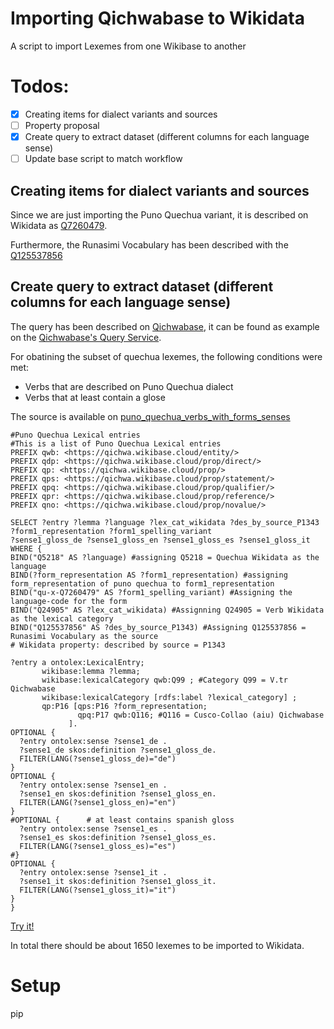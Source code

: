 # Importing Qichwabase to Wikidata

A script to import Lexemes from one Wikibase to another


# Todos:

- [x] Creating items for dialect variants and sources
- [ ] Property proposal
- [x] Create query to extract dataset (different columns for each language sense)
- [ ] Update base script to match workflow

## Creating items for dialect variants and sources
Since we are just importing the Puno Quechua variant, it is described on Wikidata as [Q7260479](https://www.wikidata.org/wiki/Q7260479).

Furthermore, the Runasimi Vocabulary has been described with the [Q125537856](https://www.wikidata.org/wiki/Q125537856)

## Create query to extract dataset (different columns for each language sense)
The query has been described on [Qichwabase](https://qichwa.wikibase.cloud/), it can be found as example on the [Qichwabase's Query Service](https://qichwa.wikibase.cloud/query/).

For obatining the subset of quechua lexemes, the following conditions were met:
* Verbs that are described on Puno Quechua dialect
* Verbs that at least contain a glose

The source is available on [puno_quechua_verbs_with_forms_senses](datasets/puno_quechua_verbs_with_forms_senses.csv)

```
#Puno Quechua Lexical entries
#This is a list of Puno Quechua Lexical entries 
PREFIX qwb: <https://qichwa.wikibase.cloud/entity/>
PREFIX qdp: <https://qichwa.wikibase.cloud/prop/direct/>
PREFIX qp: <https://qichwa.wikibase.cloud/prop/>
PREFIX qps: <https://qichwa.wikibase.cloud/prop/statement/>
PREFIX qpq: <https://qichwa.wikibase.cloud/prop/qualifier/>
PREFIX qpr: <https://qichwa.wikibase.cloud/prop/reference/>
PREFIX qno: <https://qichwa.wikibase.cloud/prop/novalue/>

SELECT ?entry ?lemma ?language ?lex_cat_wikidata ?des_by_source_P1343 
?form1_representation ?form1_spelling_variant 
?sense1_gloss_de ?sense1_gloss_en ?sense1_gloss_es ?sense1_gloss_it
WHERE {
BIND("Q5218" AS ?language) #assigning Q5218 = Quechua Wikidata as the language
BIND(?form_representation AS ?form1_representation) #assigning form_representation of puno quechua to form1_representation 
BIND("qu-x-Q7260479" AS ?form1_spelling_variant) #Assigning the language-code for the form
BIND("Q24905" AS ?lex_cat_wikidata) #Assignning Q24905 = Verb Wikidata as the lexical category
BIND("Q125537856" AS ?des_by_source_P1343) #Assigning Q125537856 = Runasimi Vocabulary as the source
# Wikidata property: described by source = P1343

?entry a ontolex:LexicalEntry; 
       wikibase:lemma ?lemma;
       wikibase:lexicalCategory qwb:Q99 ; #Category Q99 = V.tr Qichwabase
       wikibase:lexicalCategory [rdfs:label ?lexical_category] ;      
       qp:P16 [qps:P16 ?form_representation;
               qpq:P17 qwb:Q116; #Q116 = Cusco-Collao (aiu) Qichwabase
             ]. 
OPTIONAL {
  ?entry ontolex:sense ?sense1_de .
  ?sense1_de skos:definition ?sense1_gloss_de.
  FILTER(LANG(?sense1_gloss_de)="de")
}
OPTIONAL {
  ?entry ontolex:sense ?sense1_en .
  ?sense1_en skos:definition ?sense1_gloss_en.
  FILTER(LANG(?sense1_gloss_en)="en")
}
#OPTIONAL {      # at least contains spanish gloss
  ?entry ontolex:sense ?sense1_es .
  ?sense1_es skos:definition ?sense1_gloss_es.
  FILTER(LANG(?sense1_gloss_es)="es")
#}
OPTIONAL {
  ?entry ontolex:sense ?sense1_it .
  ?sense1_it skos:definition ?sense1_gloss_it.
  FILTER(LANG(?sense1_gloss_it)="it")
}
}
```
[Try it!](https://tinyurl.com/2y8d5lox)

In total there should be about 1650 lexemes to be imported to Wikidata.

# Setup

pip